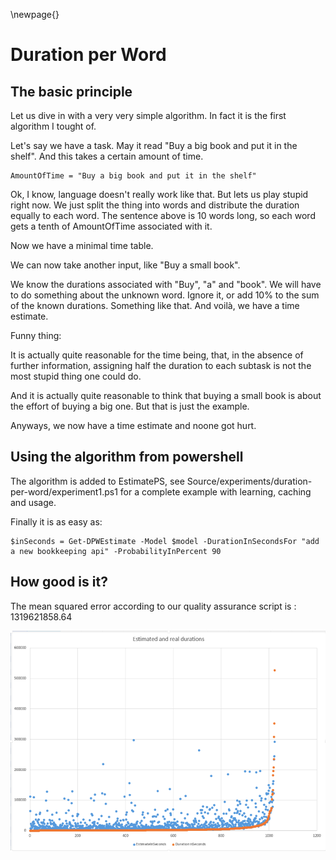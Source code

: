 
\newpage{}

# Duration per Word

## The basic principle

Let us dive in with a very very simple algorithm. In fact it is the first algorithm I tought of. 

Let's say we have a task. May it read "Buy a big book and put it in the shelf". And this takes a certain amount of time. 

```
AmountOfTime = "Buy a big book and put it in the shelf"
```

Ok, I know, language doesn't really work like that. But lets us play stupid right now. We just split the thing into words and distribute the duration equally to each word. The sentence above is 10 words long, so each word gets a tenth of AmountOfTime associated with it.

Now we have a minimal time table. 

We can now take another input, like "Buy a small book".

We know the durations associated with "Buy", "a" and "book". We will have to do something about the unknown word. Ignore it, or add 10% to the sum of the known durations. Something like that. And voilà, we have a time estimate.

Funny thing: 

It is actually quite reasonable for the time being, that, in the absence of further information, assigning half the duration to each subtask is not the most stupid thing one could do. 

And it is actually quite reasonable to think that buying a small book is about the effort of buying a big one. But that is just the example. 

Anyways, we now have a time estimate and noone got hurt.

## Using the algorithm from powershell

The algorithm is added to EstimatePS, see Source/experiments/duration-per-word/experiment1.ps1 for a complete example with learning, caching and usage.

Finally it is as easy as:
```
$inSeconds = Get-DPWEstimate -Model $model -DurationInSecondsFor "add a new bookkeeping api" -ProbabilityInPercent 90
```

## How good is it?

The mean squared error according to our quality assurance script is : 1319621858.64

![QA Duration per word - swe 2020](durations-per-word_swe2020.png)



